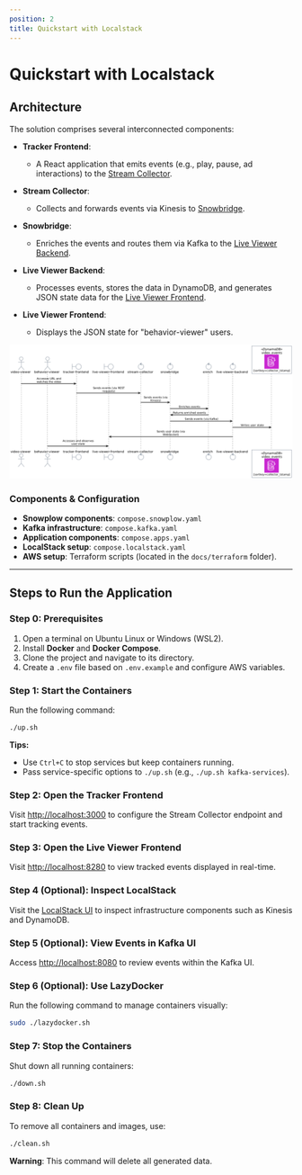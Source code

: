 ```yaml
---
position: 2
title: Quickstart with Localstack
---
```


# Quickstart with Localstack

## Architecture

The solution comprises several interconnected components:

- **Tracker Frontend**: 
  - A React application that emits events (e.g., play, pause, ad interactions) to the [Stream Collector](#stream-collector).

- **Stream Collector**:
  - Collects and forwards events via Kinesis to [Snowbridge](#snowbridge).

- **Snowbridge**:
  - Enriches the events and routes them via Kafka to the [Live Viewer Backend](#live-viewer-backend).

- **Live Viewer Backend**:
  - Processes events, stores the data in DynamoDB, and generates JSON state data for the [Live Viewer Frontend](#live-viewer-frontend).

- **Live Viewer Frontend**:
  - Displays the JSON state for "behavior-viewer" users.

![Architecture Diagram](images/architecture.png)

### Components & Configuration

- **Snowplow components**: `compose.snowplow.yaml`
- **Kafka infrastructure**: `compose.kafka.yaml`
- **Application components**: `compose.apps.yaml`
- **LocalStack setup**: `compose.localstack.yaml`
- **AWS setup**: Terraform scripts (located in the `docs/terraform` folder).

---

## Steps to Run the Application

### Step 0: Prerequisites

1. Open a terminal on Ubuntu Linux or Windows (WSL2).
2. Install **Docker** and **Docker Compose**.
3. Clone the project and navigate to its directory.
4. Create a `.env` file based on `.env.example` and configure AWS variables.

### Step 1: Start the Containers

Run the following command:

```bash
./up.sh
```

**Tips:**
- Use `Ctrl+C` to stop services but keep containers running.
- Pass service-specific options to `./up.sh` (e.g., `./up.sh kafka-services`).

### Step 2: Open the Tracker Frontend

Visit [http://localhost:3000](http://localhost:3000) to configure the Stream Collector endpoint and start tracking events.

### Step 3: Open the Live Viewer Frontend

Visit [http://localhost:8280](http://localhost:8280) to view tracked events displayed in real-time.

### Step 4 (Optional): Inspect LocalStack

Visit the [LocalStack UI](https://app.localstack.cloud/) to inspect infrastructure components such as Kinesis and DynamoDB.

### Step 5 (Optional): View Events in Kafka UI

Access [http://localhost:8080](http://localhost:8080) to review events within the Kafka UI.

### Step 6 (Optional): Use LazyDocker

Run the following command to manage containers visually:

```bash
sudo ./lazydocker.sh
```

### Step 7: Stop the Containers

Shut down all running containers:

```bash
./down.sh
```

### Step 8: Clean Up

To remove all containers and images, use:

```bash
./clean.sh
```

**Warning**: This command will delete all generated data.
